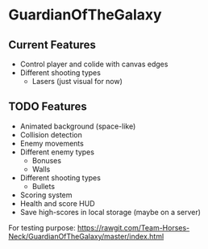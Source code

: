 # GuardianOfTheGalaxy

## Current Features
* Control player and colide with canvas edges
* Different shooting types
  * Lasers (just visual for now)

## TODO Features
* Animated background (space-like)
* Collision detection
* Enemy movements
* Different enemy types
  * Bonuses
  * Walls
* Different shooting types
  * Bullets
* Scoring system
* Health and score HUD
* Save high-scores in local storage (maybe on a server)

For testing purpose:
https://rawgit.com/Team-Horses-Neck/GuardianOfTheGalaxy/master/index.html
